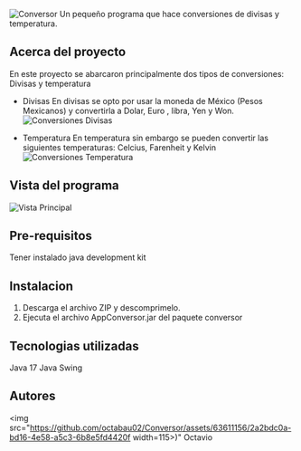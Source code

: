 ![Conversor](https://github.com/octabau02/Conversor/assets/63611156/d9ccb0f9-2ad0-452d-bcad-b84ab37e61f4)
Un pequeño programa que hace conversiones de divisas y temperatura.
## Acerca del proyecto
  En este proyecto se abarcaron principalmente dos tipos de conversiones: Divisas y temperatura
  - Divisas
    En divisas se opto por usar la moneda de México (Pesos Mexicanos) y convertirla a Dolar, Euro
    , libra, Yen y Won.
    ![Conversiones Divisas](https://github.com/octabau02/Conversor/assets/63611156/3bea3dec-981e-4026-ac07-6cdc9822ac59)

  - Temperatura
    En temperatura sin embargo se pueden convertir las siguientes temperaturas: Celcius, Farenheit y
    Kelvin
    ![Conversiones Temperatura](https://github.com/octabau02/Conversor/assets/63611156/53b1b413-9346-47da-ac3f-95ed343d6af5)

## Vista del programa
![Vista Principal](https://github.com/octabau02/Conversor/assets/63611156/bc636ed6-038d-49ae-8185-3cef1d7be477)

## Pre-requisitos
  Tener instalado java development kit 
## Instalacion
  1. Descarga el archivo ZIP y descomprimelo.
  2. Ejecuta el archivo AppConversor.jar del paquete conversor
## Tecnologias utilizadas
  Java 17
  Java Swing
## Autores
<img src="https://github.com/octabau02/Conversor/assets/63611156/2a2bdc0a-bd16-4e58-a5c3-6b8e5fd4420f width=115>)"
  Octavio 
